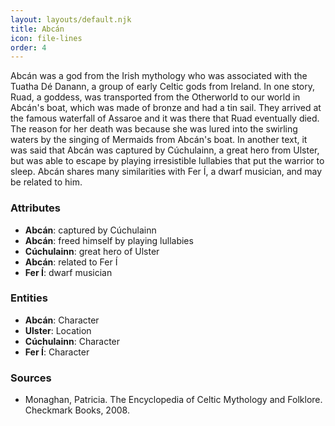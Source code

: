 ```yaml
---
layout: layouts/default.njk
title: Abcán
icon: file-lines
order: 4
---
```

Abcán was a god from the Irish mythology who was associated with the Tuatha Dé Danann, a group of early Celtic gods from Ireland. In one story, Ruad, a goddess, was transported from the Otherworld to our world in Abcán's boat, which was made of bronze and had a tin sail. They arrived at the famous waterfall of Assaroe and it was there that Ruad eventually died. The reason for her death was because she was lured into the swirling waters by the singing of Mermaids from Abcán's boat. In another text, it was said that Abcán was captured by Cúchulainn, a great hero from Ulster, but was able to escape by playing irresistible lullabies that put the warrior to sleep. Abcán shares many similarities with Fer Í, a dwarf musician, and may be related to him.

### Attributes

- **Abcán**: captured by Cúchulainn
- **Abcán**: freed himself by playing lullabies
- **Cúchulainn**: great hero of Ulster
- **Abcán**: related to Fer Í
- **Fer Í**: dwarf musician

### Entities

- **Abcán**: Character
- **Ulster**: Location
- **Cúchulainn**: Character
- **Fer Í**: Character

### Sources

- Monaghan, Patricia. The Encyclopedia of Celtic Mythology and Folklore. Checkmark Books, 2008.

